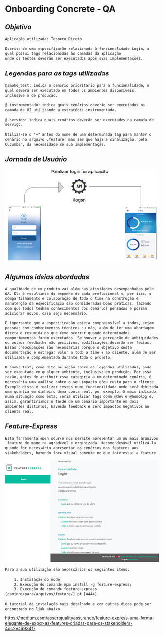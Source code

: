 # Onboarding Concrete - QA

## *Objetivo*

    Aplicação utilizada: Tesouro Direto

    Escrita de uma especificação relacionada à funcionalidade Login, a qual possui tags relacionadas às camadas da aplicação
    onde os testes deverão ser executados após suas implementações.

## *Legendas para as tags utilizadas*

    @smoke_test: indica o cenário prioritário para a funcionalidade, o qual deverá ser executado em todos os ambientes disponíveis, 
    inclusive o de produção.

    @~instrumentado: indica quais cenários deverão ser executados na camada de UI utilizando a estratégia instrumentada.

    @~servico: indica quais cenários deverão ser executados na camada de serviço.

    Utiliza-se o "~" antes do nome de uma determinada tag para manter o cenário no arquivo .feature, mas sem que haja a sinalização, pelo Cucumber, da necessidade de sua implementação.

## *Jornada de Usuário*  

![Jornada de usuário para a funcionalidade login. Capturas das telas de login e home page, além da representação da API logon.](jornadaDeUsuarioLogin.png)

## *Algumas ideias abordadas*

    A qualidade de um produto vai além das atividades desempenhadas pelo QA. Ela é resultante do empenho de cada profissional e, por isso, o compartilhamento e colaboração de todo o time na construção e manutenção da especificação são consideradas boas práticas, fazendo com que todos tenham conhecimentos dos cenários pensados e possam adicionar novos, caso seja necessário.

    É importante que a especificação esteja compreensível a todos, sejam pessoas com conhecimentos técnicos ou não, além de ter uma abordagem direta e resumida do que deve ocorrer quando determinados comportamentos forem executados. Se houver a percepção de ambiguidades ou outros feedbacks não positivos, modificações deverão ser feitas.
    Essas preocupações são necessárias porque o objetivo desta documentação é entregar valor a todo o time e ao cliente, além de ser utilizada e complementada durante todo o projeto.
    
    O smoke test, como dito na seção sobre as legendas utilizadas, pode ser executado em qualquer ambiente, inclusive em produção. Por essa razão, antes de atribuir essa categoria a um determinado cenário, é necessária uma análise sobre o seu impacto e/ou custo para o cliente.
    Exemplo disto é realizar testes numa funcionalidade onde será debitada uma quantia em dinheiro duma conta real, por exemplo. O mais indicado, numa situação como esta, seria utilizar tags como @dev e @homolog e, assim, garantiríamos o tesde de um cenário importante em dois ambientes distintos, havendo feedback e zero impactos negativos ao cliente real.

## *Feature-Express*

    Esta ferramenta open source nos permite apresentar um ou mais arquivos .feature de maneira agradável e organizada. Recomendevável utilizá-la quando for necessário apresentar os cenários das features aos stakeholders, havendo foco visual somente no que interessa: a feature.

![Captura de tela ](exemploFeatureExpress.PNG)

    Para a sua utilização são necessários os seguintes itens:
    
        1. Instalação do node;
        2. Execução do comando npm install -g feature-express;
        3. Execução do comando feature-express [caminho/para/arquivos/feature/] pt [4444]

    O tutorial de instalação mais detalhado e com outras dicas pode ser encontrado no link abaixo:
<https://medium.com/assertqualityassurance/feature-express-uma-forma-elegante-de-expor-as-features-criadas-para-os-stakeholders-4dc2e46934f7>
